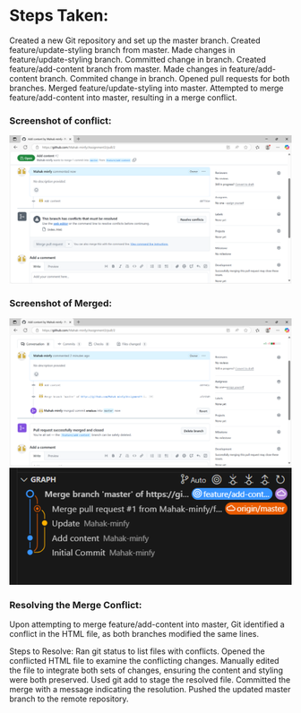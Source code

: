 # Steps Taken:
Created a new Git repository and set up the master branch.
Created feature/update-styling branch from master.
Made changes in feature/update-styling branch.
Committed change in branch.
Created feature/add-content branch from master.
Made changes in feature/add-content branch.
Commited change in branch.
Opened pull requests for both branches.
Merged feature/update-styling into master.
Attempted to merge feature/add-content into master, resulting in a merge conflict.

### Screenshot of conflict:
![Conflict](conflicts.png)

### Screenshot of Merged:
![Pull request merged successfully](resolve.png)
![Graph](graph.png)

### Resolving the Merge Conflict:
Upon attempting to merge feature/add-content into master, Git identified a conflict in the HTML file, as both branches modified the same lines.

Steps to Resolve:
Ran git status to list files with conflicts.
Opened the conflicted HTML file to examine the conflicting changes.
Manually edited the file to integrate both sets of changes, ensuring the content and styling were both preserved.
Used git add <file> to stage the resolved file.
Committed the merge with a message indicating the resolution.
Pushed the updated master branch to the remote repository.
